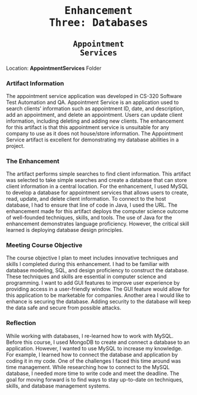 # <pre align="center">Enhancement Three: Databases</pre>

## <pre align="center">Appointment Services</pre>

Location: **AppointmentServices** Folder

### Artifact Information

The appointment service application was developed in CS-320 Software Test Automation and QA. Appointment Service is an application used to search clients' information such as appointment ID, date, and description, add an appointment, and delete an appointment. Users can update client information, including deleting and adding new clients. The enhancement for this artifact is that this appointment service is unsuitable for any company to use as it does not house/store information. The Appointment Service artifact is excellent for demonstrating my database abilities in a project.

### The Enhancement

The artifact performs simple searches to find client information. This artifact was selected to take simple searches and create a database that can store client information in a central location. For the enhancement, I used MySQL to develop a database for appointment services that allows users to create, read, update, and delete client information. To connect to the host database, I had to ensure that line of code in Java, I used the URL. The enhancement made for this artifact deploys the computer science outcome of well-founded techniques, skills, and tools. The use of Java for the enhancement demonstrates language proficiency. However, the critical skill learned is deploying database design principles.

### Meeting Course Objective 

The course objective I plan to meet includes innovative techniques and skills I completed during this enhancement. I had to be familiar with database modeling, SQL, and design proficiency to construct the database. These techniques and skills are essential in computer science and programming. I want to add GUI features to improve user experience by providing access in a user-friendly window. The GUI feature would allow for this application to be marketable for companies. Another area I would like to enhance is securing the database. Adding security to the database will keep the data safe and secure from possible attacks.

### Reflection

While working with databases, I re-learned how to work with MySQL. Before this course, I used MongoDB to create and connect a database to an application. However, I wanted to use MySQL to increase my knowledge. For example, I learned how to connect the database and application by coding it in my code. One of the challenges I faced this time around was time management. While researching how to connect to the MySQL database, I needed more time to write code and meet the deadline. The goal for moving forward is to find ways to stay up-to-date on techniques, skills, and database management systems.


